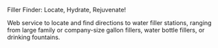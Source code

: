 Filler Finder: Locate, Hydrate, Rejuvenate!

Web service to locate and find directions to water filler stations, ranging from large family or company-size gallon fillers, water bottle fillers, or drinking fountains.
